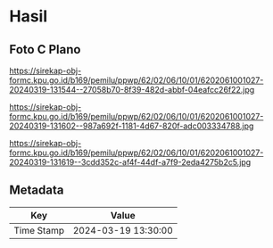 # Hasil

## Foto C Plano

https://sirekap-obj-formc.kpu.go.id/b169/pemilu/ppwp/62/02/06/10/01/6202061001027-20240319-131544--27058b70-8f39-482d-abbf-04eafcc26f22.jpg

https://sirekap-obj-formc.kpu.go.id/b169/pemilu/ppwp/62/02/06/10/01/6202061001027-20240319-131602--987a692f-1181-4d67-820f-adc003334788.jpg

https://sirekap-obj-formc.kpu.go.id/b169/pemilu/ppwp/62/02/06/10/01/6202061001027-20240319-131619--3cdd352c-af4f-44df-a7f9-2eda4275b2c5.jpg


## Metadata

| Key        | Value               |
| ---------- | ------------------- |
| Time Stamp | 2024-03-19 13:30:00 |



